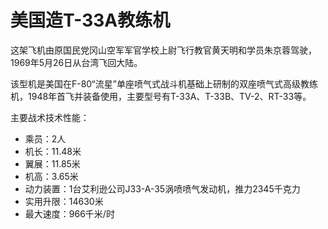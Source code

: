 # 美国造T-33A教练机
 
这架飞机由原国民党冈山空军军官学校上尉飞行教官黄天明和学员朱京蓉驾驶，1969年5月26日从台湾飞回大陆。

该型机是美国在F-80“流星”单座喷气式战斗机基础上研制的双座喷气式高级教练机，1948年首飞并装备使用，主要型号有T-33A、T-33B、TV-2、RT-33等。

主要战术技术性能：

- 乘员：2人
- 机长：11.48米
- 翼展：11.85米
- 机高：3.65米
- 动力装置：1台艾利逊公司J33-A-35涡喷喷气发动机，推力2345千克力
- 实用升限：14630米
- 最大速度：966千米/时
